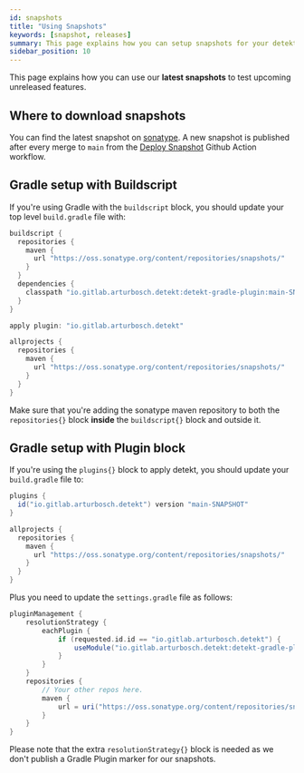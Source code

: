 ```yaml
---
id: snapshots
title: "Using Snapshots"
keywords: [snapshot, releases]
summary: This page explains how you can setup snapshots for your detekt build to test the latest unreleased features. 
sidebar_position: 10
---
```


This page explains how you can use our **latest snapshots** to test upcoming unreleased features.

## Where to download snapshots

You can find the latest snapshot on [sonatype](https://oss.sonatype.org/#view-repositories;snapshots~browsestorage~io/gitlab/arturbosch/detekt). A new snapshot is published after every merge to `main` from the [Deploy Snapshot](https://github.com/detekt/detekt/actions?query=workflow%3A%22Deploy+Snapshot%22) Github Action workflow. 

## Gradle setup with Buildscript

If you're using Gradle with the `buildscript` block, you should update your top level `build.gradle` file with:

```groovy
buildscript {
  repositories {
    maven {
      url "https://oss.sonatype.org/content/repositories/snapshots/"
    }
  }
  dependencies {
    classpath "io.gitlab.arturbosch.detekt:detekt-gradle-plugin:main-SNAPSHOT"
  }
}

apply plugin: "io.gitlab.arturbosch.detekt"

allprojects {
  repositories {
    maven {
      url "https://oss.sonatype.org/content/repositories/snapshots/"
    }
  }
}
```

Make sure that you're adding the sonatype maven repository to both the `repositories{}` block **inside** the `buildscript{}` block and outside it.

## Gradle setup with Plugin block

If you're using the `plugins{}` block to apply detekt, you should update your `build.gradle` file to:

```groovy
plugins {
  id("io.gitlab.arturbosch.detekt") version "main-SNAPSHOT"
}

allprojects {
  repositories {
    maven {
      url "https://oss.sonatype.org/content/repositories/snapshots/"
    }
  }
}
```

Plus you need to update the `settings.gradle` file as follows:

```groovy
pluginManagement {
    resolutionStrategy {
        eachPlugin {
            if (requested.id.id == "io.gitlab.arturbosch.detekt") {
                useModule("io.gitlab.arturbosch.detekt:detekt-gradle-plugin:${requested.version}")
            }
        }
    }
    repositories {
        // Your other repos here.
        maven {
            url = uri("https://oss.sonatype.org/content/repositories/snapshots/")
        }
    }
}
```

Please note that the extra `resolutionStrategy{}` block is needed as we don't publish a Gradle Plugin marker for our snapshots.
